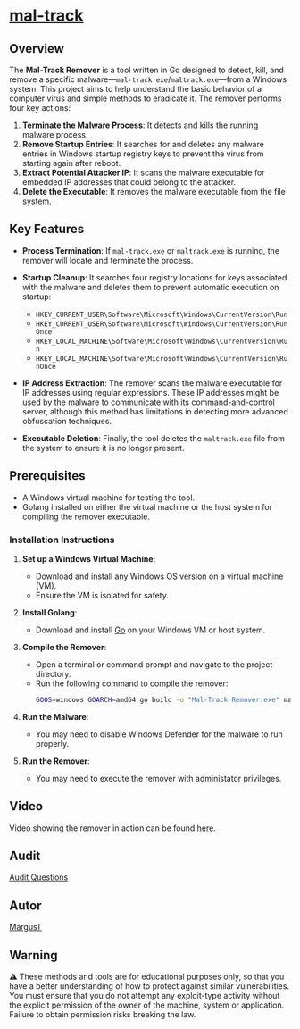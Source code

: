 # [mal-track](https://github.com/01-edu/public/tree/master/subjects/cybersecurity/mal-track)

## Overview

The **Mal-Track Remover** is a tool written in Go designed to detect, kill, and remove a specific malware—`mal-track.exe`/`maltrack.exe`—from a Windows system. This project aims to help understand the basic behavior of a computer virus and simple methods to eradicate it. The remover performs four key actions:

1. **Terminate the Malware Process**: It detects and kills the running malware process.
2. **Remove Startup Entries**: It searches for and deletes any malware entries in Windows startup registry keys to prevent the virus from starting again after reboot.
3. **Extract Potential Attacker IP**: It scans the malware executable for embedded IP addresses that could belong to the attacker.
4. **Delete the Executable**: It removes the malware executable from the file system.

## Key Features

- **Process Termination**: If `mal-track.exe` or `maltrack.exe` is running, the remover will locate and terminate the process.
  
- **Startup Cleanup**: It searches four registry locations for keys associated with the malware and deletes them to prevent automatic execution on startup:
  - `HKEY_CURRENT_USER\Software\Microsoft\Windows\CurrentVersion\Run`
  - `HKEY_CURRENT_USER\Software\Microsoft\Windows\CurrentVersion\RunOnce`
  - `HKEY_LOCAL_MACHINE\Software\Microsoft\Windows\CurrentVersion\Run`
  - `HKEY_LOCAL_MACHINE\Software\Microsoft\Windows\CurrentVersion\RunOnce`

- **IP Address Extraction**: The remover scans the malware executable for IP addresses using regular expressions. These IP addresses might be used by the malware to communicate with its command-and-control server, although this method has limitations in detecting more advanced obfuscation techniques.

- **Executable Deletion**: Finally, the tool deletes the `maltrack.exe` file from the system to ensure it is no longer present.

## Prerequisites

- A Windows virtual machine for testing the tool.
- Golang installed on either the virtual machine or the host system for compiling the remover executable.

### Installation Instructions

1. **Set up a Windows Virtual Machine**:
   - Download and install any Windows OS version on a virtual machine (VM).
   - Ensure the VM is isolated for safety.
   
2. **Install Golang**:
   - Download and install [Go](https://golang.org/dl/) on your Windows VM or host system.

3. **Compile the Remover**:
   - Open a terminal or command prompt and navigate to the project directory.
   - Run the following command to compile the remover:
     ```bash
     GOOS=windows GOARCH=amd64 go build -o "Mal-Track Remover.exe" main.go
     ```

4. **Run the Malware**:
   - You may need to disable Windows Defender for the malware to run properly.

5. **Run the Remover**:
    - You may need to execute the remover with administator privileges.


## Video

Video showing the remover in action can be found [here](https://www.youtube.com/watch?v=5h8pG1BAu_w).

## Audit
 [Audit Questions](https://github.com/01-edu/public/tree/master/subjects/cybersecurity/mal-track/audit)


## Autor
[MargusT](https://01.kood.tech/git/MargusT)

## Warning
⚠️ These methods and tools are for educational purposes only, so that you have a better understanding of how to protect against similar vulnerabilities. You must ensure that you do not attempt any exploit-type activity without the explicit permission of the owner of the machine, system or application. Failure to obtain permission risks breaking the law.
